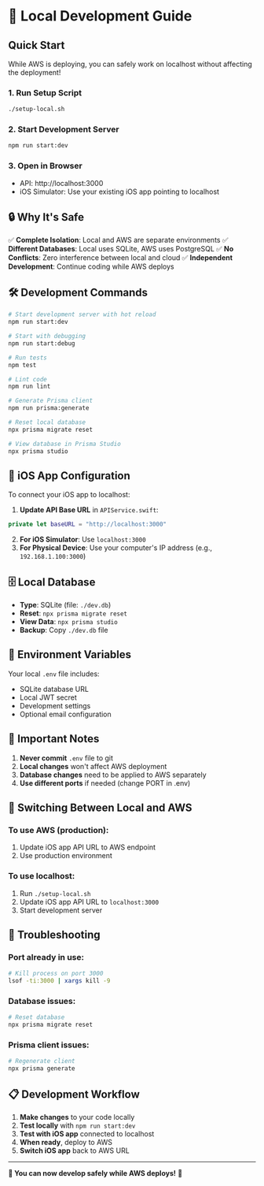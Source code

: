# 🚀 Local Development Guide

## Quick Start

While AWS is deploying, you can safely work on localhost without affecting the deployment!

### 1. Run Setup Script
```bash
./setup-local.sh
```

### 2. Start Development Server
```bash
npm run start:dev
```

### 3. Open in Browser
- API: http://localhost:3000
- iOS Simulator: Use your existing iOS app pointing to localhost

## 🔒 Why It's Safe

✅ **Complete Isolation**: Local and AWS are separate environments
✅ **Different Databases**: Local uses SQLite, AWS uses PostgreSQL
✅ **No Conflicts**: Zero interference between local and cloud
✅ **Independent Development**: Continue coding while AWS deploys

## 🛠️ Development Commands

```bash
# Start development server with hot reload
npm run start:dev

# Start with debugging
npm run start:debug

# Run tests
npm test

# Lint code
npm run lint

# Generate Prisma client
npm run prisma:generate

# Reset local database
npx prisma migrate reset

# View database in Prisma Studio
npx prisma studio
```

## 📱 iOS App Configuration

To connect your iOS app to localhost:

1. **Update API Base URL** in `APIService.swift`:
```swift
private let baseURL = "http://localhost:3000"
```

2. **For iOS Simulator**: Use `localhost:3000`
3. **For Physical Device**: Use your computer's IP address (e.g., `192.168.1.100:3000`)

## 🗄️ Local Database

- **Type**: SQLite (file: `./dev.db`)
- **Reset**: `npx prisma migrate reset`
- **View Data**: `npx prisma studio`
- **Backup**: Copy `./dev.db` file

## 🔧 Environment Variables

Your local `.env` file includes:
- SQLite database URL
- Local JWT secret
- Development settings
- Optional email configuration

## 🚨 Important Notes

1. **Never commit** `.env` file to git
2. **Local changes** won't affect AWS deployment
3. **Database changes** need to be applied to AWS separately
4. **Use different ports** if needed (change PORT in .env)

## 🔄 Switching Between Local and AWS

### To use AWS (production):
1. Update iOS app API URL to AWS endpoint
2. Use production environment

### To use localhost:
1. Run `./setup-local.sh`
2. Update iOS app API URL to `localhost:3000`
3. Start development server

## 🐛 Troubleshooting

### Port already in use:
```bash
# Kill process on port 3000
lsof -ti:3000 | xargs kill -9
```

### Database issues:
```bash
# Reset database
npx prisma migrate reset
```

### Prisma client issues:
```bash
# Regenerate client
npx prisma generate
```

## 📋 Development Workflow

1. **Make changes** to your code locally
2. **Test locally** with `npm run start:dev`
3. **Test with iOS app** connected to localhost
4. **When ready**, deploy to AWS
5. **Switch iOS app** back to AWS URL

---

**🎯 You can now develop safely while AWS deploys!** 🚀

